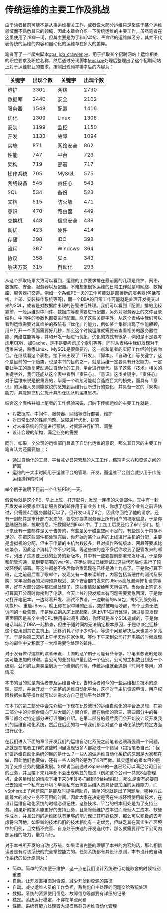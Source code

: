 # 传统运维的主要工作及挑战

由于读者目前可能不是从事运维相关工作，或者说大部分运维只是聚焦于某个运维领域而不熟悉其它的领域，因此本章会介绍一下传统运维的主要工作。虽然笔者在这里使用了*传统*一词，但其主要是为了和*自动化、平台化*的运维做区分，其并不代表传统的运维的内容和自动化的运维存在多大的差异。

笔者写了一个爬虫脚本[ops_job_crawler.py](https://github.com/opsguide/scripts/blob/master/ops_job_crawler.py)，用于抓取某个招聘网站上运维相关的职位要求及职位名称，然后通过分词脚本[fenci.py](https://github.com/opsguide/scripts/blob/master/fenci.py)处理后整理出了这个招聘网站上对于运维职业的要求。按照出现频率排序后的内容为：

关键字|出现个数|关键字|出现个数
-----|------|-----|------
维护|3301|网络|2730
数据库|2440|安全|2102
服务器|1549|配置|1416
优化|1309|Linux|1308
安装|1199|监控|1150
开发|1133|故障|1094
实施|871|网络安全|862
性能|747|平台|723
架构|719|部署|717
操作系统|705|MySQL|575
网络设备|545|责任心|543
SQL|534|备份|523
文档|515|防火墙|471
意识|470|路由器|449
交换机|448|信息安全|439
调优|423|硬件|414
存储|398|IDC|398
流程|367|Windows|364
协议|358|脚本|343
解决方案|315|自动化|293

从这个抓取结果大致可以看到，运维的工作要求排在最前面的几项是维护、网络、数据库、安全、服务器以及配置。不难想象很多运维的日常工作就是和网络、数据库、服务器打交道。例如一个系统PE一天的工作可能就是部署新的服务器(包括布线、上架、安装操作系统等等)，而一个DBA的日常工作可能就是处理开发提交过来的SQL，或者是对数据库出现的告警进行处理。我们可以看到『配置』排的比较靠前，一般运维对中间件、数据库等都需要进行配置，另外对服务器上的文件目录结构、中间件的参数也都要进行配置。除了这些关键字外，从这个表格中我们可以看到运维需要对其维护的系统有『优化』的能力，例如某个集群出现了性能瓶颈，用户打开一个页面需要好几秒，那么这个时候运维就需要去查看相关的服务器性能、网络性能等等，并和开发一起进行优化。优化的方式有很多，例如是不是要考虑用CDN、加Cache，是不是要考虑加个索引等等。同时从表格中我们发现对于运维来说，熟悉Linux、MySQL是很重要的，这一点和笔者的实际工作经验比较吻合。在继续看这个表格，接下来出现了『开发』、『脚本』、『自动化』等关键字，这个是目前的一个趋势，也是本书的目的之一，就是运维一定要具有开发能力，一定要让手工的重复劳动通过自动化的工具、平台进行替代。除了这些『技术』相关的关键字外，我们还能从这个表中看到『责任心』、『意识』这类关键字。『责任心』对于运维来说是很重要的，毕竟一个疏忽可能就会造成巨大的损失，而具有『意识』的运维人员则能敏锐的感知到运维行业所进行的变化，并具备一定的『架构』能力，其能抓住机会提升其所在团队的运维层次。

结合这个表格并加上笔者的工作经验来说，归纳下传统运维的主要工作就是：

* 对数据库、中间件、服务器、网络等进行部署、维护
* 对日常出现的性能问题、故障进行优化、排查
* 对未来系统的容量进行预估，对资源进行扩容、调整
* 设计合理的架构，满足业务的需要

同时，如果一个公司的运维部门具备了自动化运维的意识，那么其日常的主要工作笔者认为还需要加上：

* 通过自动化的工具、平台减少日常繁琐的人工工作，缩短需求方和资源之间的距离
* 运维的一大半时间用于运维平台的管理、开发，而运维平台则会减少用于传统运维操作的时间

举个例子说明下目前一个传统PE的一天。

假设你就是这个PE，早上上班，打开邮件，发现一连串的未读邮件。其中有一封开发发来的要求申请新服务器的邮件用于新业务上线，你想了想这个业务之前评估过，只需要4台服务器就可以了，但开发申请了8台，因此你回绝了他的请求。还有一封邮件是审计部门发来的，要求你提供服务器上所有用户的权限信息，于是你登陆服务器，拉取信息，把数据贴到Excel中，手工加工后发还给了审计部门。接下来还有一些邮件是关于告警的，有些是关于磁盘空间不足的，有些是关于内存不足的。在把这些邮件都处理完后，你开始为某个业务的上线进行主机的分配，主要是虚拟机的分配，但由于申请的主机台数较多，且对操作系统版本、网段等要求比较繁杂，因此这个消耗了你不少时间。等这些做的差不多后你收到了配管发来的邮件，列出了这周要上线的业务的新版本，其中有一些要提前部署预发环境，于是你和配管沟通，拿到要部署的war包，在确认测试已经测试过这些代码后你进行了预发环境的部署。等这些都差不多后你会发现现在已经是晚上九点了。于是你打算下班，走之前最后看了眼邮件，发现又有一堆未读邮件，内容包括新硬件的测试及采购、来年服务器的采购预算规划、某个安全部门发来的JBoss高危漏洞修复请求等等，好在大部分邮件都已经处理了，这些事情就留给明天再做吧。当你合上笔记本打算离开公司时你接到了电话，今天上线的预发版本有问题需要紧急回滚，于是你又打开笔记本，一边骂着开发、测试不靠谱，一边取新的war包，拷贝到服务器，切换F5、重启JBoss。晚上你在家中睡的正香，突然被电话吵醒，有个业务无法访问的一级告警，于是你立刻从床上爬起来，连上VPN进行处理，通过排查发现表面原因是某个主机CPU使用率过高引起的，你怀疑是某个SQL造成的，于是你电话叫起了DBA一起排查，但由于短时间内无法确定根本原因，于是你决定迁移这个应用到其它主机上，迁移消耗了你不少时间。等这个问题解决后天也差不多亮了。于是你第二天的上午半天你在家休息，等你下午来到公司打开电脑的时候发现你的邮件中又积累了一大堆需要你处理的邮件...

对于没有做过运维的读者来说，上面的这个例子可能有些夸张，但笔者想说的是现实可能更加的*残酷*。当公司的业务用户量到达一个级别，公司的主机数目到达一个级别，公司的业务类型到达一个级别的时候，传统运维就会遇到『时间不够用』的情况。

本书的目的就是向读者普及运维自动化，告知读者如今的一些运维相关技术的原理、实现，并会开发一个完整的运维自动化平台，这样对于主机资源申请、用户权限数据拉取等操作就可以让需求方自己登陆平台处理了。

在本书的第二部分中会先介绍一下现在比较流行的运维自动化的平台及思想，在第二部分中的介绍会偏向于从大局的方面介绍，而在后续的第三、第四部分中的每一章节都会对特定部分进行详细的介绍。在第二部分的最后我们会开始设计及开发我们的运维自动化系统，然后在后面的每一章我们都会对这个自动化系统的特定方面进行优化。

在我们进入下面的章节开发我们的运维自动化系统之前笔者必须再强调一个问题，那就是在笔者工作的这些时间里发现很多人都犯过一个错误（包括笔者自己）：我们做运维自动化系统的目的是什么？一些人的做运维自动化系统的原因是大家都在做，因此他们也要做，还有一些人的目的是为了KPI而做。其实运维的根本目的是为了支撑业务的健康发展。如果说当前通过vSphere的一套已经可以满足公司目前的业务，并且接下来几年都不会出现明显的瓶颈（例如这个公司一共就8台物理机，业务量增长的情况下接下来3年最多扩展到16台物理机），那么是否有必要自己去搭建一个私有云环境？毕竟私有云需要运维人员具备更加强的运维能力，而vSphere出了问题原厂是能及时提供帮助的，简单的说就是出了问题后，哪种方式能最大的减少业务不可用的时间。因此大家在决定是否在生成环境使用新技术，在设计运维自动化系统的时候必须记住，这些技术、平台的根本用处是为了支持业务。如果新的技术能更好的支持业务，且能降低维护成本进而降低人工成本、软硬件成本，并且公司的运维团队有足够的能力保证其可靠稳定，那么可以积极的去考虑将它落地。如果新的技术和旧的技术相比有一定优势，但缺乏其在真实生产环境中的用例，且文档不完善、自身处于快速的开发迭代中，那么就需要评估下公司内部运维的能力，量力而行。

对于本书所开发的自动化系统，如果读者完整的理解了本书的内容的话，那么相信读者是有对该系统的完全掌控能力的。任何系统都有其设计原则，本书设计的自动化系统的设计原则为：

* 简单。简单的系统便于维护，这一点在我们设计系统进行功能取舍的时候特别重要
* 自助。让开发直接面对资源，减少开发到资源的路径
* 自动。减少运维人员的工作负担，系统能自主处理的问题交给系统处理
* 数据。系统的资源使用信息、故障信息等都要有详细的记录
* 稳定。系统运行稳定，不存在单点问题
* 性能。系统有能力处理较大规模集群的运维自动化管理
